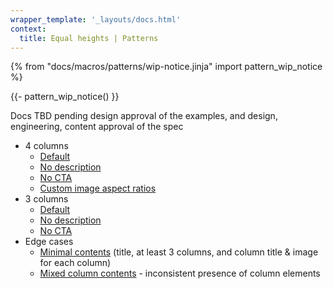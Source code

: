 ```yaml
---
wrapper_template: '_layouts/docs.html'
context:
  title: Equal heights | Patterns
---
```


{% from "docs/macros/patterns/wip-notice.jinja" import pattern_wip_notice %}

{{- pattern_wip_notice() }}

Docs TBD pending design approval of the examples, and design, engineering, content approval of the spec

- 4 columns
  - [Default](/docs/examples/patterns/equal-heights/4-columns-responsive)
  - [No description](/docs/examples/patterns/equal-heights/4-columns-no-description-responsive)
  - [No CTA](/docs/examples/patterns/equal-heights/4-columns-no-cta-responsive)
  - [Custom image aspect ratios](/docs/examples/patterns/equal-heights/4-columns-custom-image-aspect-ratios-responsive)
- 3 columns
  - [Default](/docs/examples/patterns/equal-heights/3-columns-responsive)
  - [No description](/docs/examples/patterns/equal-heights/3-columns-no-description-responsive)
  - [No CTA](/docs/examples/patterns/equal-heights/3-columns-no-cta-responsive)
- Edge cases
  - [Minimal contents](/docs/examples/patterns/equal-heights/minimal-responsive) (title, at least 3 columns, and column title & image for each column)
  - [Mixed column contents](/docs/examples/patterns/equal-heights/mixed-column-items-responsive) - inconsistent presence of column elements
